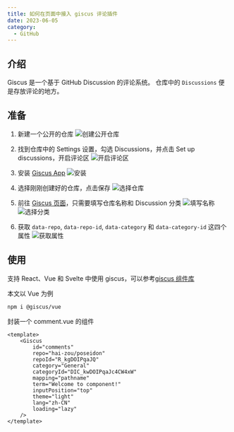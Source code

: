 ```yaml
---
title: 如何在页面中接入 giscus 评论插件
date: 2023-06-05
category:
  - GitHub
---
```


## 介绍

Giscus 是一个基于 GitHub Discussion 的评论系统。
仓库中的 `Discussions` 便是存放评论的地方。

## 准备

1. 新建一个公开的仓库
   ![创建公开仓库](/images/giscus_1.webp)

2. 找到仓库中的 Settings 设置，勾选 Discussions，并点击 Set up discussions，开启评论区
   ![开启评论区](/images/giscus_2.webp)

3. 安装 [Giscus App](https://github.com/apps/giscus)
   ![安装](/images/giscus_3.webp)

4. 选择刚刚创建好的仓库，点击保存
   ![选择仓库](/images/giscus_4.webp)

5. 前往 [Giscus 页面](https://giscus.app/zh-CN)，只需要填写仓库名称和 Discussion 分类
   ![填写名称](/images/giscus_5.webp)
   ![选择分类](/images/giscus_6.webp)

6. 获取 `data-repo`, `data-repo-id`, `data-category` 和 `data-category-id` 这四个属性
   ![获取属性](/images/giscus_7.webp)

## 使用

支持 React、Vue 和 Svelte 中使用 giscus，可以参考[giscus 组件库](https://github.com/giscus/giscus-component)

本文以 Vue 为例

```bash
npm i @giscus/vue
```

封装一个 comment.vue 的组件

```vue
<template>
	<Giscus
		id="comments"
		repo="hai-zou/poseidon"
		repoId="R_kgDOIPqaJQ"
		category="General"
		categoryId="DIC_kwDOIPqaJc4CW4xW"
		mapping="pathname"
		term="Welcome to component!"
		inputPosition="top"
		theme="light"
		lang="zh-CN"
		loading="lazy"
	/>
</template>
```
